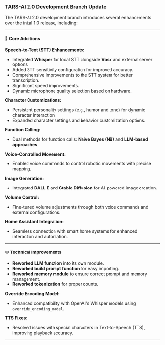 ### TARS-AI 2.0 Development Branch Update

The TARS-AI 2.0 development branch introduces several enhancements over the inital 1.0 release, including:

---

#### 🚀 **Core Additions**  

**Speech-to-Text (STT) Enhancements:**  
- Integrated **Whisper** for local STT alongside **Vosk** and external server options.  
- Added STT sensitivity configuration for improved accuracy.  
- Comprehensive improvements to the STT system for better transcription.  
- Significant speed improvements.  
- Dynamic microphone quality selection based on hardware.  

**Character Customizations:**  
- Persistent personality settings (e.g., humor and tone) for dynamic character interaction.  
- Expanded character settings and behavior customization options.  

**Function Calling:**  
- Dual methods for function calls: **Naive Bayes (NB)** and **LLM-based approaches**.  

**Voice-Controlled Movement:**  
- Enabled voice commands to control robotic movements with precise mapping.  

**Image Generation:**  
- Integrated **DALL·E** and **Stable Diffusion** for AI-powered image creation.  

**Volume Control:**  
- Fine-tuned volume adjustments through both voice commands and external configurations.  

**Home Assistant Integration:**  
- Seamless connection with smart home systems for enhanced interaction and automation.  

---

#### ⚙️ **Technical Improvements**

- **Reworked LLM function** into its own module.  
- **Reworked build prompt function** for easy importing.  
- **Reworked memory module** to ensure correct prompt and memory management.  
- **Reworked tokenization** for proper counts.  

**Override Encoding Model:**  
- Enhanced compatibility with OpenAI's Whisper models using `override_encoding_model`.  

**TTS Fixes:**  
- Resolved issues with special characters in Text-to-Speech (TTS), improving playback accuracy.  

---
